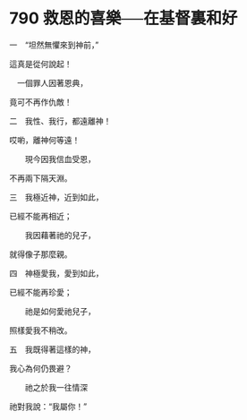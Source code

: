 # 790 救恩的喜樂──在基督裏和好

一　“坦然無懼來到神前，”

這真是從何說起！

　一個罪人因著恩典，

竟可不再作仇敵！

二　我性、我行，都遠離神！

哎喲，離神何等遠！

　　現今因我信血受恩，

不再兩下隔天淵。

三　我極近神，近到如此，

已經不能再相近；

　　我因藉著祂的兒子，

就得像子那麼親。

四　神極愛我，愛到如此，

已經不能再珍愛；

　　祂是如何愛祂兒子，

照樣愛我不稍改。

五　我既得著這樣的神，

我心為何仍畏避？

　　祂之於我一往情深

祂對我說：“我屬你！”

